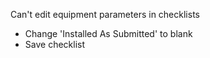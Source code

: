 Can't edit equipment parameters in checklists
  - Change 'Installed As Submitted' to blank
  - Save checklist
